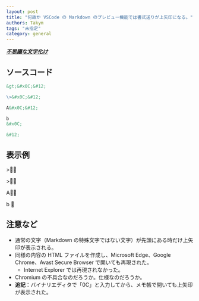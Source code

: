 ```yaml
---
layout: post
title: "何故か VSCode の Markdown のプレビュー機能では書式送りが上矢印になる。"
authors: Takym
tags: "未指定"
category: general
---
```


<b><i><u>不思議な文字化け</u></i></b>

## ソースコード
```md
&gt;&#x0C;&#12;

\>&#x0C;&#12;

A&#x0C;&#12;

b
&#x0C;

&#12;
```

## 表示例
&gt;&#x0C;&#12;

\>&#x0C;&#12;

A&#x0C;&#12;

b
&#x0C;

&#12;

## 注意など
* 通常の文字（Markdown の特殊文字ではない文字）が先頭にある時だけ上矢印が表示される。
* 同様の内容の HTML ファイルを作成し、Microsoft Edge、Google Chrome、Avast Secure Browser で開いても再現された。
	* Internet Explorer では再現されなかった。
* Chromium の不具合なのだろうか。仕様なのだろうか。
* **追記**：バイナリエディタで「0C」と入力してから、メモ帳で開いても上矢印が表示された。
